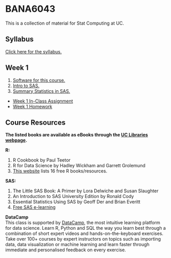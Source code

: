 # BANA6043
This is a collection of material for Stat Computing at UC.

## Syllabus
[Click here for the syllabus.](https://mrrisley.github.io/BANA6043/syllabus/BANA5143&6043_001_Risley.pdf)

## Week 1
1. [Software for this course.](https://mrrisley.github.io/BANA6043/BANA-6043-Software.html)
2. [Intro to SAS.](https://mrrisley.github.io/BANA6043/BANA-6043-SAS-Intro.html)
3. [Summary Statistics in SAS.](https://mrrisley.github.io/BANA6043/BANA-6043-SAS-Summary-Statistics.html)

+ [Week 1 In-Class Assignment](https://mrrisley.github.io/BANA6043/BANA-6043-In-Class-Assignment-1.html)
+ [Week 1 Homework](https://mrrisley.github.io/BANA6043/BANA-6043-Homework-1.html)

## Course Resources
**The listed books are available as eBooks through the [UC Libraries webpage](https://www.libraries.uc.edu/).**

**R:**
1. R Cookbook by Paul Teetor
2. R for Data Science by Hadley Wickham and Garrett Grolemund
3. [This website](http://cmdlinetips.com/2018/01/free-online-resources-books-to-learn-r-and-data-science/) lists 16 free R books/resources.

**SAS:**
1. The Little SAS Book: A Primer by Lora Delwiche and Susan Slaughter
2. An Introduction to SAS University Edition by Ronald Cody
3. Essential Statistics Using SAS by Geoff Der and Brian Everitt
4. [Free SAS e-learning](https://www.sas.com/en_us/learn/academic-programs/resources/free-sas-e-learning.html)

**DataCamp**    
This class is supported by [DataCamp](www.datacamp.com), the most intuitive learning platform for data science. Learn R, Python and SQL the way you learn best through a combination of short expert videos and hands-on-the-keyboard exercises. Take over 100+ courses by expert instructors on topics such as importing data, data visualization or machine learning and learn faster through immediate and personalised feedback on every exercise.
